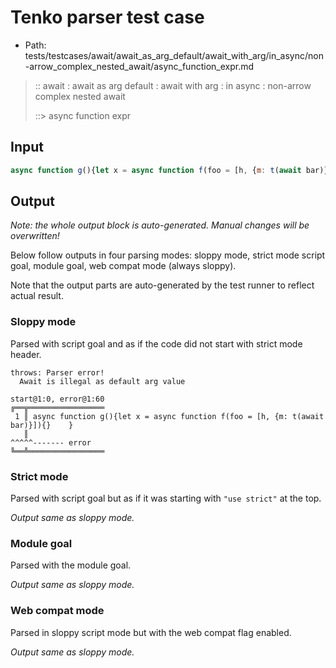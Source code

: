 # Tenko parser test case

- Path: tests/testcases/await/await_as_arg_default/await_with_arg/in_async/non-arrow_complex_nested_await/async_function_expr.md

> :: await : await as arg default : await with arg : in async : non-arrow complex nested await
>
> ::> async function expr

## Input

`````js
async function g(){let x = async function f(foo = [h, {m: t(await bar)}]){}    }
`````

## Output

_Note: the whole output block is auto-generated. Manual changes will be overwritten!_

Below follow outputs in four parsing modes: sloppy mode, strict mode script goal, module goal, web compat mode (always sloppy).

Note that the output parts are auto-generated by the test runner to reflect actual result.

### Sloppy mode

Parsed with script goal and as if the code did not start with strict mode header.

`````
throws: Parser error!
  Await is illegal as default arg value

start@1:0, error@1:60
╔══╦═════════════════
 1 ║ async function g(){let x = async function f(foo = [h, {m: t(await bar)}]){}    }
   ║                                                             ^^^^^------- error
╚══╩═════════════════

`````

### Strict mode

Parsed with script goal but as if it was starting with `"use strict"` at the top.

_Output same as sloppy mode._

### Module goal

Parsed with the module goal.

_Output same as sloppy mode._

### Web compat mode

Parsed in sloppy script mode but with the web compat flag enabled.

_Output same as sloppy mode._
